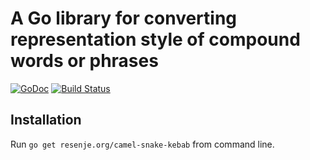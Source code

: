 # A Go library for converting representation style of compound words or phrases

[![GoDoc](https://godoc.org/resenje.org/camel-snake-kebab?status.svg)](https://godoc.org/resenje.org/camel-snake-kebab)
[![Build Status](https://travis-ci.org/janos/camel-snake-kebab.svg?branch=master)](https://travis-ci.org/janos/camel-snake-kebab)

## Installation

Run `go get resenje.org/camel-snake-kebab` from command line.
